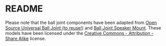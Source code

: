 # README

Please note that the ball joint components have been adapted from [Open Source Universal Ball Joint (to reuse!)](https://www.thingiverse.com/thing:4739696) and [Ball Joint Speaker Mount](https://www.thingiverse.com/thing:5429153). These models have been licensed under the [Creative Commons - Attribution - Share Alike](https://creativecommons.org/licenses/by-sa/3.0/) license.
